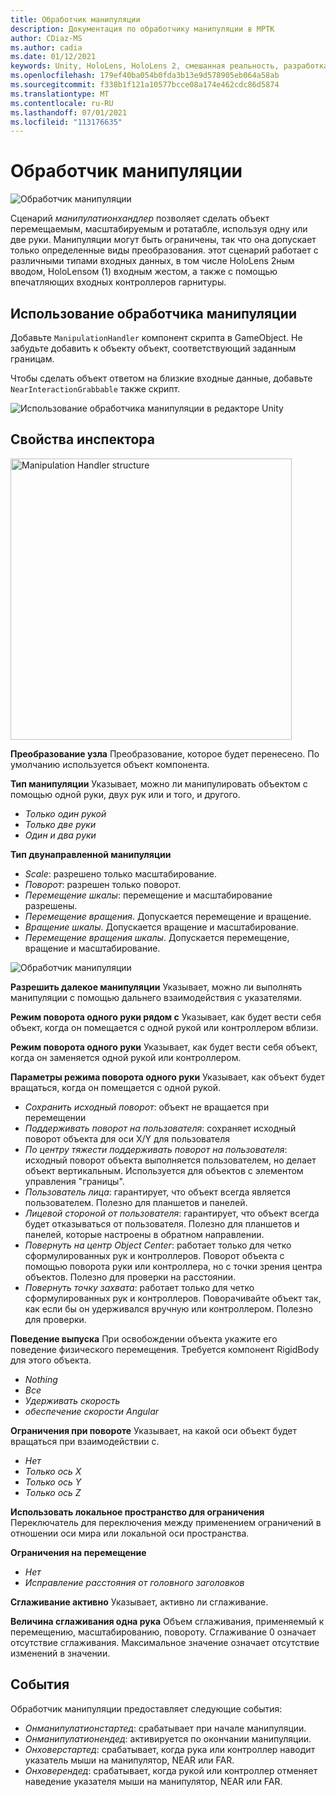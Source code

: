 ```yaml
---
title: Обработчик манипуляции
description: Документация по обработчику манипуляции в МРТК
author: CDiaz-MS
ms.author: cadia
ms.date: 01/12/2021
keywords: Unity, HoloLens, HoloLens 2, смешанная реальность, разработка, мртк, манипуляция
ms.openlocfilehash: 179ef40ba054b0fda3b13e9d578905eb064a58ab
ms.sourcegitcommit: f338b1f121a10577bcce08a174e462cdc86d5874
ms.translationtype: MT
ms.contentlocale: ru-RU
ms.lasthandoff: 07/01/2021
ms.locfileid: "113176635"
---
```

# <a name="manipulation-handler"></a>Обработчик манипуляции

![Обработчик манипуляции](../images/manipulation-handler/MRTK_Manipulation_Main.png)

Сценарий *манипулатионхандлер* позволяет сделать объект перемещаемым, масштабируемым и ротатабле, используя одну или две руки. Манипуляции могут быть ограничены, так что она допускает только определенные виды преобразования. этот сценарий работает с различными типами входных данных, в том числе HoloLens 2ным вводом, HoloLensом (1) входным жестом, а также с помощью впечатляющих входных контроллеров гарнитуры.

## <a name="how-to-use-the-manipulation-handler"></a>Использование обработчика манипуляции

Добавьте `ManipulationHandler` компонент скрипта в GameObject. Не забудьте добавить к объекту объект, соответствующий заданным границам.

Чтобы сделать объект ответом на близкие входные данные, добавьте `NearInteractionGrabbable` также скрипт.

![Использование обработчика манипуляции в редакторе Unity](../images/manipulation-handler/MRTK_ManipulationHandler_Howto.png)

## <a name="inspector-properties"></a>Свойства инспектора

<img src="../images/manipulation-handler/MRTK_ManipulationHandler_Structure.png" width="450" alt="Manipulation Handler structure">

**Преобразование узла** Преобразование, которое будет перенесено. По умолчанию используется объект компонента.

**Тип манипуляции** Указывает, можно ли манипулировать объектом с помощью одной руки, двух рук или и того, и другого.

* *Только один рукой*
* *Только две руки*
* *Один и два руки*

**Тип двунаправленной манипуляции**

* *Scale*: разрешено только масштабирование.
* *Поворот*: разрешен только поворот.
* *Перемещение шкалы*: перемещение и масштабирование разрешены.
* *Перемещение вращения*. Допускается перемещение и вращение.
* *Вращение шкалы*. Допускается вращение и масштабирование.
* *Перемещение вращения шкалы*. Допускается перемещение, вращение и масштабирование.

![Обработчик манипуляции](../images/manipulation-handler/MRTK_ManipulationHandler_TwoHanded.jpg)

**Разрешить далекое манипуляции** Указывает, можно ли выполнять манипуляции с помощью дальнего взаимодействия с указателями.

**Режим поворота одного руки рядом с** Указывает, как будет вести себя объект, когда он помещается с одной рукой или контроллером вблизи.

**Режим поворота одного руки** Указывает, как будет вести себя объект, когда он заменяется одной рукой или контроллером.

**Параметры режима поворота одного руки** Указывает, как объект будет вращаться, когда он помещается с одной рукой.

* *Сохранить исходный поворот*: объект не вращается при перемещении
* *Поддерживать поворот на пользователя*: сохраняет исходный поворот объекта для оси X/Y для пользователя
* *По центру тяжести поддерживать поворот на пользователя*: исходный поворот объекта выполняется пользователем, но делает объект вертикальным. Используется для объектов с элементом управления "границы".
* *Пользователь лица*: гарантирует, что объект всегда является пользователем. Полезно для планшетов и панелей.
* *Лицевой стороной от пользователя*: гарантирует, что объект всегда будет отказываться от пользователя. Полезно для планшетов и панелей, которые настроены в обратном направлении.
* *Повернуть на центр Object Center*: работает только для четко сформулированных рук и контроллеров. Поворот объекта с помощью поворота руки или контроллера, но с точки зрения центра объектов. Полезно для проверки на расстоянии.
* *Повернуть точку захвата*: работает только для четко сформулированных рук и контроллеров. Поворачивайте объект так, как если бы он удерживался вручную или контроллером. Полезно для проверки.

**Поведение выпуска** При освобождении объекта укажите его поведение физического перемещения. Требуется компонент RigidBody для этого объекта.

* *Nothing*
* *Все*
* *Удерживать скорость*
* *обеспечение скорости Angular*

**Ограничения при повороте** Указывает, на какой оси объект будет вращаться при взаимодействии с.

* *Нет*
* *Только ось X*
* *Только ось Y*
* *Только ось Z*

**Использовать локальное пространство для ограничения** Переключатель для переключения между применением ограничений в отношении оси мира или локальной оси пространства.

**Ограничения на перемещение**

* *Нет*
* *Исправление расстояния от головного заголовков*

**Сглаживание активно** Указывает, активно ли сглаживание.

**Величина сглаживания одна рука** Объем сглаживания, применяемый к перемещению, масштабированию, повороту. Сглаживание 0 означает отсутствие сглаживания. Максимальное значение означает отсутствие изменений в значении.

## <a name="events"></a>События

Обработчик манипуляции предоставляет следующие события:

* *Онманипулатионстартед*: срабатывает при начале манипуляции.
* *Онманипулатионендед*: активируется по окончании манипуляции.
* *Онховерстартед*: срабатывает, когда рука или контроллер наводит указатель мыши на манипулятор, NEAR или FAR.
* *Онховерендед*: срабатывает, когда рукой или контроллер отменяет наведение указателя мыши на манипулятор, NEAR или FAR.
